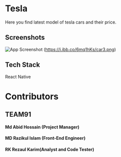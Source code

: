 # Tesla

Here you find latest model of tesla cars and their price.

## Screenshots

![App Screenshot](https://i.ibb.co/hXkjDdb/car2.png )
(https://i.ibb.co/6mq1hKs/car3.png)



## Tech Stack

React Native


# Contributors

## TEAM91

#### Md Abid Hossain (Project Manager)

#### MD Razikul Islam (Front-End Engineer)

#### RK Rezaul Karim(Analyst and Code Tester)
